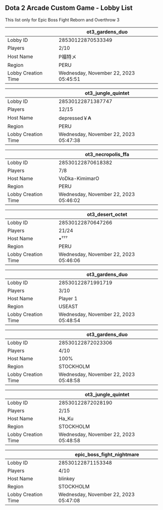 ## Dota 2 Arcade Custom Game - Lobby List

This list only for Epic Boss Fight Reborn and Overthrow 3

|  | ot3_gardens_duo |
| ------ | ------ |
| Lobby ID | 28530122870533349 |
| Players | 2/10 |
| Host Name | P福特メ |
| Region | PERU |
| Lobby Creation Time | Wednesday, November 22, 2023 05:45:51 |


|  | ot3_jungle_quintet |
| ------ | ------ |
| Lobby ID | 28530122871387747 |
| Players | 12/15 |
| Host Name | depressed￥₳ |
| Region | PERU |
| Lobby Creation Time | Wednesday, November 22, 2023 05:47:38 |


|  | ot3_necropolis_ffa |
| ------ | ------ |
| Lobby ID | 28530122870618382 |
| Players | 7/8 |
| Host Name | VoDka-KimimarO |
| Region | PERU |
| Lobby Creation Time | Wednesday, November 22, 2023 05:46:02 |


|  | ot3_desert_octet |
| ------ | ------ |
| Lobby ID | 28530122870647266 |
| Players | 21/24 |
| Host Name | •⁷⁷⁷ |
| Region | PERU |
| Lobby Creation Time | Wednesday, November 22, 2023 05:46:06 |


|  | ot3_gardens_duo |
| ------ | ------ |
| Lobby ID | 28530122871991719 |
| Players | 3/10 |
| Host Name | Player 1 |
| Region | USEAST |
| Lobby Creation Time | Wednesday, November 22, 2023 05:48:54 |


|  | ot3_gardens_duo |
| ------ | ------ |
| Lobby ID | 28530122872023306 |
| Players | 4/10 |
| Host Name | 100% |
| Region | STOCKHOLM |
| Lobby Creation Time | Wednesday, November 22, 2023 05:48:58 |


|  | ot3_jungle_quintet |
| ------ | ------ |
| Lobby ID | 28530122872028190 |
| Players | 2/15 |
| Host Name | Ha_Ku |
| Region | STOCKHOLM |
| Lobby Creation Time | Wednesday, November 22, 2023 05:48:58 |


|  | epic_boss_fight_nightmare |
| ------ | ------ |
| Lobby ID | 28530122871153348 |
| Players | 4/10 |
| Host Name | blinkey |
| Region | STOCKHOLM |
| Lobby Creation Time | Wednesday, November 22, 2023 05:47:08 |



